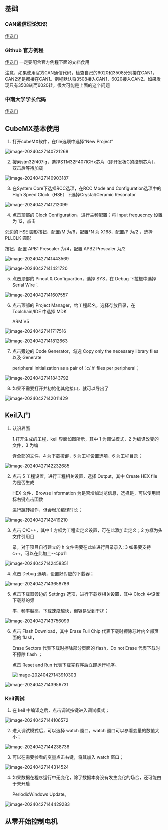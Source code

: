 ## 基础

### CAN通信理论知识

[传送门](https://blog.csdn.net/weixin_54448108/article/details/125881138?spm=1001.2014.3001.5501csdn的电机驱动教程)

### Github 官方例程

[传送门](https://github.com/RoboMaster/Development-Board-C-Examples) 一定要配合官方例程下面的文档食用

注意，如果使用官方CAN通信代码，检查自己的6020和3508分别接在CAN1，CAN2还是都接在CAN1。例程默认将3508接入CAN1，6020接入CAN2。如果发现只有3508转而6020转，很大可能是上面的这个问题

### 中南大学学长代码

[传送门](https://gitee.com/broofssy/rm_infantry?_from=gitee_search#3-%E6%9D%BF%E8%BD%BDled%E4%BB%BB%E5%8A%A1])

## CubeMX基本使用

1. 打开cubeMX软件，在file选项中选择“New Project”

![image-20240427140721268](.assets/image-20240427140721268.png)

2. 搜索stm32f407ig，选择STM32F407IGHx芯片（即开发板C的控制芯片），双击后等待加载

![image-20240427140903187](.assets/image-20240427140903187.png)

3. 在System Core下选择RCC选项，在RCC Mode and Configuration选项中的High Speed Clock（HSE）下选择Crystal/Ceramic Resonator

![image-20240427141212099](.assets/image-20240427141212099.png)

4. 点击顶部的 Clock Configuration，进行主频配置；将 Input frequecncy 设置为 12，点击

旁边的 HSE 圆形按钮，配置/M 为/6，配置*N 为 X168，配置/P 为/2 ，选择 PLLCLK 圆形

按钮，配置 APB1 Prescaler 为/4，配置 APB2 Prescaler 为/2

![image-20240427141443569](.assets/image-20240427141443569.png)



![image-20240427141421720](.assets/image-20240427141421720.png)

5. 点击顶部的 Pinout & Configuartion，选择 SYS，在 Debug 下拉框中选择 Serial Wire；

![image-20240427141607557](.assets/image-20240427141607557.png)

6. 点击顶部的 Project Manager，给工程起名，选择存放目录，在 Toolchain/IDE 中选择 MDK

	ARM V5

![image-20240427141717516](.assets/image-20240427141717516.png)

![image-20240427141812663](.assets/image-20240427141812663.png)

7. 点击旁边的 Code Generator，勾选 Copy only the necessary library files 以及 Generate 

	peripheral initialization as a pair of ‘.c/.h’ files per peripheral；

![image-20240427141843792](.assets/image-20240427141843792.png)

8. 如果不需要打开并初始化其他接口，就可以导出了

![image-20240427142011429](.assets/image-20240427142011429.png)

## Keil入门

1. 认识界面

	1.打开生成的工程，keil 界面如图所示，其中 1 为调试模式，2 为编译改变的文件，3 为编

	译全部的文件，4 为下载按键，5 为工程设置选项，6 为工程目录；

![image-20240427142232685](.assets/image-20240427142232685.png)

2. 点击 5 工程设置，进行工程相关设置，选择 Output，其中 Create HEX file 为是否生成

	HEX 文件，Browse Information 为是否增加浏览信息，选择是，可以使用鼠标右键点击函数

	进行跳转操作，但会增加编译时长；

![image-20240427142419210](.assets/image-20240427142419210.png)

3. 点击 C/C++，其中 1 方框为工程宏定义设置，可在此添加宏定义；2 方框为头文件引用目

	录，对于项目自行建立的 h 文件需要在此处进行目录录入; 3 如果要支持c++，可以在此加上--cpp11

![image-20240427142458351](.assets/image-20240427142458351.png)

4. 点击 Debug 选项，设置好对应的下载器；

![image-20240427143658786](.assets/image-20240427143658786.png)

5. 点击下载器旁边的 Settings 选项，进行下载器相关设置，其中 Clock 中设置下载器的频

	率，频率越高，下载速度越快，但容易受到干扰；

![image-20240427143756099](.assets/image-20240427143756099.png)

6. 点击 Flash Download，其中 Erase Full Chip 代表下载时擦除芯片内全部页面的 flash，

	Erase Sectors 代表下载时擦除部分页面的 flash，Do not Erase 代表下载时不擦除 flash ；

	点击 Reset and Run 代表下载完程序后立即运行程序。

	![image-20240427143910303](.assets/image-20240427143910303.png)

![image-20240427143956731](.assets/image-20240427143956731.png)

### Keil调试

1. 在 keil 中编译之后，点击调试按键进入调试模式；

![image-20240427144106572](.assets/image-20240427144106572.png)

2. 进入调试模式后，可以选择 watch 窗口，watch 窗口可以参看变量的数值大小；

![image-20240427144238736](.assets/image-20240427144238736.png)

3. 可以在需要参看的变量点击右键，将其加入 watch 窗口；

![image-20240427144314524](.assets/image-20240427144314524.png)

4. 如果数据在程序运行中无变化，除了数据本身没有发生变化的场合，还可能由于未开启

	PeriodicWindows Update。

![image-20240427144429283](.assets/image-20240427144429283.png)

## 从零开始控制电机

